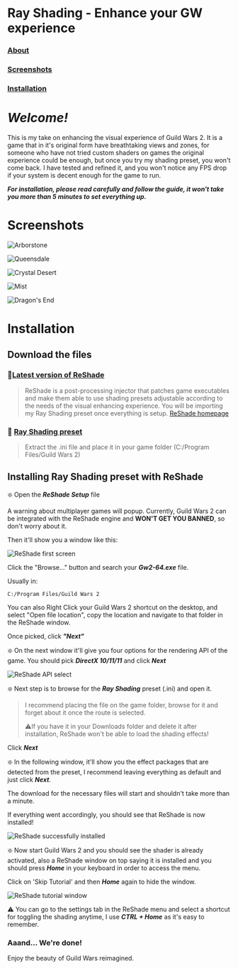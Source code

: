 # Ray Shading - Enhance your GW experience
### [About](#welcome)

### [Screenshots](#screenshots-1)

### [Installation](#installation-1)

# ***Welcome!***

This is my take on enhancing the visual experience of Guild Wars 2. It is a game that in it's original form have breathtaking views and zones, for someone who have not tried custom shaders on games the original experience could be enough, but once you try my shading preset, you won't come back.
I have tested and refined it, and you won't notice any FPS drop if your system is decent enough for the game to run.

***For installation, please read carefully and follow the guide, it won't take you more than 5 minutes to set everything up.***

# Screenshots
![Arborstone](https://i.imgur.com/F1zwpkf.png)

![Queensdale](https://i.imgur.com/n3HvhlX.png)

![Crystal Desert](https://i.imgur.com/K2fCq6x.png)

![Mist](https://i.imgur.com/siRKMTf.png)

![Dragon's End](https://i.imgur.com/5wm4CrW.png)


# Installation

## Download the files

### 📌[Latest version of ReShade](https://reshade.me/downloads/ReShade_Setup_5.9.2.exe) 

>ReShade is a post-processing injector that patches game executables and make them  able to use shading presets adjustable according to the needs of the visual enhancing experience. You will be importing my Ray Shading preset once everything is setup.
>[ReShade homepage](https://reshade.me/)

### 📌 [ Ray Shading preset](https://github.com/JacoboGL/GW2-Ray-Shading/releases/download/release/RayShading-1.0.zip) 
>Extract the .ini file and place it in your game folder (C:/Program Files/Guild Wars 2)


## Installing Ray Shading preset with ReShade

❇️ Open the ***ReShade Setup*** file

A warning about multiplayer games will popup. Currently, Guild Wars 2 can be integrated with the ReShade engine and **WON'T GET YOU BANNED**, so don't worry about it.

Then it'll show you a window like this:

![ReShade first screen](https://i.imgur.com/kBrOUnP.png)

Click the "Browse..." button and search your ***Gw2-64.exe*** file.

Usually in:
```
C:/Program Files/Guild Wars 2
```

You can also Right Click your Guild Wars 2 shortcut on the desktop, and select "Open file location", copy the location and navigate to that folder in the ReShade window.

Once picked, click ***"Next"***

❇️ On the next window it'll give you four options for the rendering API of the game. You should pick ***DirectX 10/11/11*** and click ***Next***

![ReShade API select](https://i.imgur.com/rrBgl9K.png)

❇️ Next step is to browse for the ***Ray Shading*** preset (.ini) and open it.

>I recommend placing the file on the game folder, browse for it and forget about it once the route is selected. 
>
>⚠️If you have it in your Downloads folder and delete it after installation, ReShade won't be able to load the shading effects!

Click ***Next***

❇️ In the following window, it'll show you the effect packages that are detected from the preset, I recommend leaving everything as default and just click ***Next***.

The download for the necessary files will start and shouldn't take more than a minute.

If everything went accordingly, you should see that ReShade is now installed!

![ReShade successfully installed](https://i.imgur.com/TDTrT8V.png)


❇️ Now start Guild Wars 2 and you should see the shader is already activated, also a ReShade window on top saying it is installed and you should press ***Home*** in your keyboard in order to access the menu.

Click on 'Skip Tutorial' and then ***Home*** again to hide the window.

![ReShade tutorial window](https://i.imgur.com/SXz4y4Z.png)

⚠️ You can go to the settings tab in the ReShade menu and select a shortcut for toggling the shading anytime, I use ***CTRL + Home*** as it's easy to remember.

### Aaand... We're done!
Enjoy the beauty of Guild Wars reimagined.

